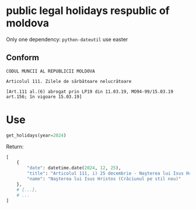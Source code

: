 # public legal holidays respublic of moldova

Only one dependency: `python-dateutil` use easter

## Conform
	CODUL MUNCII AL REPUBLICII MOLDOVA

	Articolul 111. Zilele de sărbătoare nelucrătoare

	[Art.111 al.(6) abrogat prin LP19 din 11.03.19, MO94-99/15.03.19 art.156; în vigoare 15.03.19]

# Use
```python
get_holidays(year=2024)
```
Return:
```python
[
	{
		"date": datetime.date(2024, 12, 25),
		"title": "Articolul 111, i) 25 decembrie - Naşterea lui Isus Hristos (Crăciunul pe stil nou)",
		"name": "Naşterea lui Isus Hristos (Crăciunul pe stil nou)"
	},
	# {...},
	# ...
]
```
